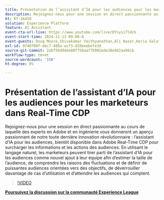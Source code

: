 ```yaml
---
title: Présentation de l’assistant d’IA pour les audiences pour les marketeurs dans Real-Time CDP
description: Rejoignez-nous pour une session en direct passionnante au cours de laquelle des experts en Adobe et en ingénierie vous donneront un aperçu passionnant de notre toute dernière innovation révolutionnaire - l’assistant d’IA pour les audiences, bientôt disponible dans Adobe Real-Time CDP pour surcharger les informations et les actions des audiences.
kt: KT-16450
solution: Experience Platform
feature: AI Assistant
event-cta-url-live: https://www.youtube.com/live/DYsyii7ldck
event-start-time: 2024-11-13 09:00-8
event-guests: Doug Moore,Shivakumar Vaithyanathan,Ali Nazer,Horia Galatanu
exl-id: 9740700f-ebc7-488a-acf3-d28eeebefe3d
source-git-commit: 2abf56d9dea80f750aa77b002ede38e9d2aa96cb
workflow-type: tm+mt
source-wordcount: '150'
ht-degree: 0%

---
```


# Présentation de l’assistant d’IA pour les audiences pour les marketeurs dans Real-Time CDP

Rejoignez-nous pour une session en direct passionnante au cours de laquelle des experts en Adobe et en ingénierie vous donneront un aperçu passionnant de notre toute dernière innovation révolutionnaire : l’assistant d’IA pour les audiences, bientôt disponible dans Adobe Real-Time CDP pour surcharger les informations et les actions des audiences. En utilisant le langage naturel, les marketeurs peuvent tirer parti de l’assistant d’IA pour les audiences comme nouvel ajout à leur équipe afin d’estimer la taille de l’audience, de comprendre les raisons des fluctuations et de définir de puissantes audiences orientées vers des objectifs, de déverrouiller davantage de cas d’utilisation et d’atteindre les audiences qui comptent.

>[!VIDEO](https://video.tv.adobe.com/v/3438012/?quality=12&learn=on)

[**Poursuivez la discussion sur la communauté Experience League**](https://experienceleaguecommunities.adobe.com/t5/real-time-customer-data-platform/adobe-experience-league-live-introducing-ai-assistant-for/td-p/716720)
